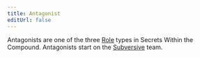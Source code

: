 ```yaml
---
title: Antagonist
editUrl: false
---
```


Antagonists are one of the three [Role](/swtcpedia/role) types in Secrets Within the Compound. Antagonists start on the [Subversive](/swtcpedia/subversive) team.
